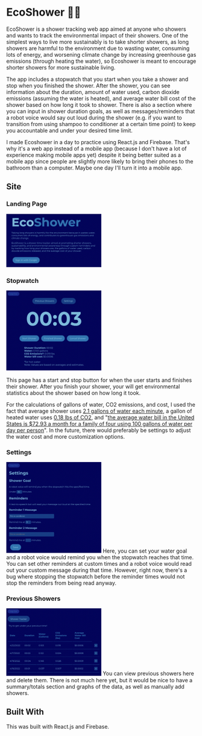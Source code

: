 # EcoShower 🚿🌱

EcoShower is a shower tracking web app aimed at anyone who showers and wants to track the environmental impact of their showers. One of the simplest ways to live more sustainably is to take shorter showers, as long showers are harmful to the environment due to wasting water, consuming lots of energy, and worsening climate change by increasing greenhouse gas emissions (through heating the water), so Ecoshower is meant to encourage shorter showers for more sustainable living. 

The app includes a stopwatch that you start when you take a shower and stop when you finished the shower. After the shower, you can see information about the duration, amount of water used, carbon dioxide emissions (assuming the water is heated), and average water bill cost of the shower based on how long it took to shower. There is also a section where you can input in shower duration goals, as well as messages/reminders that a robot voice would say out loud during the shower (e.g. if you want to transition from using shampoo to conditioner at a certain time point) to keep you accountable and under your desired time limit. 

I made Ecoshower in a day to practice using React.js and Firebase. That's why it's a web app instead of a mobile app (because I don't have a lot of experience making mobile apps yet) despite it being better suited as a mobile app since people are slightly more likely to bring their phones to the bathroom than a computer. Maybe one day I'll turn it into a mobile app.

## Site
### Landing Page
<img src="screenshots/landing-page.png" width="50%">

### Stopwatch
<img src="screenshots/stopwatch.png" width="50%">

This page has a start and stop button for when the user starts and finishes their shower. After you finish your shower, your will get environmental statistics about the shower based on how long it took.

For the calculations of gallons of water, CO2 emissions, and cost, I used the fact that average shower uses [2.1 gallons of water each minute](https://www.aquatell.ca/pages/how-household-water-usage-contributes-to-co2-emissions#:%7E:text=Showers%20and%20Baths,15%20minutes%20x%200.18%20lbs), a gallon of heated water uses [0.18 lbs of CO2](https://www.aquatell.ca/pages/how-household-water-usage-contributes-to-co2-emissions#:%7E:text=Showers%20and%20Baths,15%20minutes%20x%200.18%20lbs), and "[the average water bill in the United States is $72.93 a month for a family of four using 100 gallons of water per day per person](https://www.moving.com/tips/how-much-does-the-average-water-bill-cost/)". In the future, there would preferably be settings to adjust the water cost and more customization options.

### Settings
<img src="screenshots/settings.png" width="50%">
Here, you can set your water goal and a robot voice would remind you when the stopwatch reaches that time. You can set other reminders at custom times and a robot voice would read out your custom message during that time. However, right now, there's a bug where stopping the stopwatch before the reminder times would not stop the reminders from being read anyway.

### Previous Showers
<img src="screenshots/previous-showers.png" width="50%">
You can view previous showers here and delete them. There is not much here yet, but it would be nice to have a summary/totals section and graphs of the data, as well as manually add showers. 

## Built With
This was built with React.js and Firebase.
